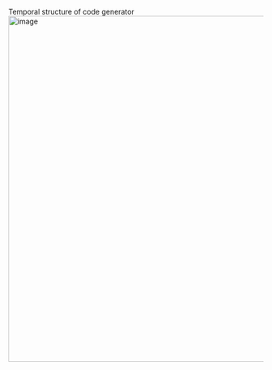 Temporal structure of code generator
<img width="1442" height="682" alt="image" src="https://github.com/user-attachments/assets/2d0897da-0858-4dcc-97eb-6cc54762e1b9" />
